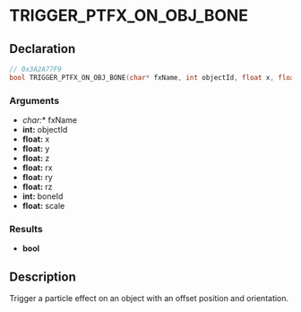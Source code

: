 # TRIGGER_PTFX_ON_OBJ_BONE

## Declaration
```cpp
// 0x3A2A77F9
bool TRIGGER_PTFX_ON_OBJ_BONE(char* fxName, int objectId, float x, float y, float z, float rx, float ry, float rz, int boneId, float scale);
```

### Arguments
- **char*:** fxName
- **int:** objectId
- **float:** x
- **float:** y
- **float:** z
- **float:** rx
- **float:** ry
- **float:** rz
- **int:** boneId
- **float:** scale

### Results
- **bool**

## Description
Trigger a particle effect on an object with an offset position and orientation.